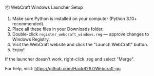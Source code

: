 📦 WebCraft Windows Launcher Setup

1. Make sure Python is installed on your computer (Python 3.10+ recommended).
2. Place all these files in your Downloads folder.
3. Double-click `register_webcraft_windows.reg` — approve changes to Windows Registry.
4. Visit the WebCraft website and click the "Launch WebCraft" button.
5. Enjoy!

If the launcher doesn't work, right-click .reg and select "Merge".

For help, visit: https://github.com/Hack6297/Webcraft-gg
